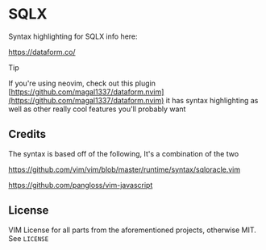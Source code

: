 SQLX
====

Syntax highlighting for SQLX info here:

https://dataform.co/


> [!TIP]
> If you're using neovim, check out this plugin [https://github.com/magal1337/dataform.nvim](https://github.com/magal1337/dataform.nvim) it has syntax highlighting as well as other really cool features you'll probably want

## Credits

The syntax is based off of the following, It's a combination of the two

  https://github.com/vim/vim/blob/master/runtime/syntax/sqloracle.vim

  https://github.com/pangloss/vim-javascript


## License

VIM License for all parts from the aforementioned projects, otherwise MIT. See `LICENSE`
